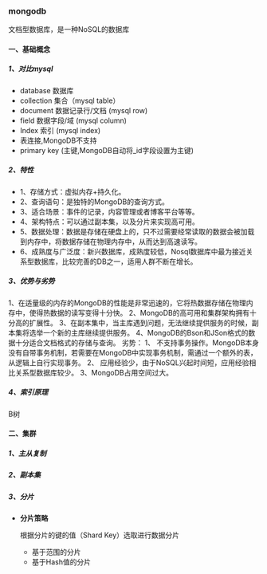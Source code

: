 ### mongodb

文档型数据库，是一种NoSQL的数据库

#### 一、基础概念

##### 1、对比mysql

- database 数据库
- collection 集合（mysql table）
- document 数据记录行/文档 (mysql row)
-  field 数据字段/域 (mysql column)
- Index 索引 (mysql index)
-  表连接,MongoDB不支持
-  primary key  (主键,MongoDB自动将_id字段设置为主键)

##### 2、特性

- 1、存储方式：虚拟内存+持久化。
- 2、查询语句：是独特的MongoDB的查询方式。
- 3、适合场景：事件的记录，内容管理或者博客平台等等。
- 4、架构特点：可以通过副本集，以及分片来实现高可用。
- 5、数据处理：数据是存储在硬盘上的，只不过需要经常读取的数据会被加载到内存中，将数据存储在物理内存中，从而达到高速读写。
- 6、成熟度与广泛度：新兴数据库，成熟度较低，Nosql数据库中最为接近关系型数据库，比较完善的DB之一，适用人群不断在增长。

##### 3、优势与劣势

1、在适量级的内存的MongoDB的性能是非常迅速的，它将热数据存储在物理内存中，使得热数据的读写变得十分快。
2、MongoDB的高可用和集群架构拥有十分高的扩展性。
3、在副本集中，当主库遇到问题，无法继续提供服务的时候，副本集将选举一个新的主库继续提供服务。
4、MongoDB的Bson和JSon格式的数据十分适合文档格式的存储与查询。
劣势：
1、 不支持事务操作。MongoDB本身没有自带事务机制，若需要在MongoDB中实现事务机制，需通过一个额外的表，从逻辑上自行实现事务。
2、 应用经验少，由于NoSQL兴起时间短，应用经验相比关系型数据库较少。
3、MongoDB占用空间过大。

##### 4、索引原理

B树

#### 二、集群

##### 1、主从复制

##### 2、副本集

##### 3、分片

- **分片策略**

  根据分片的键的值（Shard Key）选取进行数据分片

  - 基于范围的分片
  - 基于Hash值的分片

